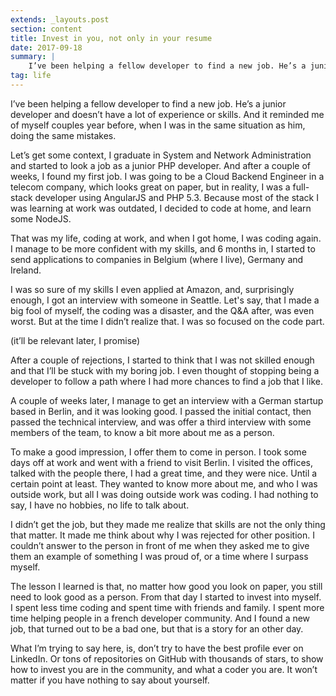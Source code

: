 ```yaml
---
extends: _layouts.post
section: content
title: Invest in you, not only in your resume
date: 2017-09-18
summary: |
    I’ve been helping a fellow developer to find a new job. He’s a junior developer and doesn’t have a lot of experience or skills. And it reminded me of myself couples year before, when I was in the same situation as him, doing the same mistakes.
tag: life
---
```


I’ve been helping a fellow developer to find a new job. He’s a junior developer and doesn’t have a lot of experience or skills. And it reminded me of myself couples year before, when I was in the same situation as him, doing the same mistakes.

Let’s get some context, I graduate in System and Network Administration and started to look a job as a junior PHP developer. And after a couple of weeks, I found my first job. I was going to be a Cloud Backend Engineer in a telecom company, which looks great on paper, but in reality, I was a full-stack developer using AngularJS and PHP 5.3. Because most of the stack I was learning at work was outdated, I decided to code at home, and learn some NodeJS.

That was my life, coding at work, and when I got home, I was coding again. I manage to be more confident with my skills, and 6 months in, I started to send applications to companies in Belgium (where I live), Germany and Ireland.

I was so sure of my skills I even applied at Amazon, and, surprisingly enough, I got an interview with someone in Seattle. Let's say, that I made a big fool of myself, the coding was a disaster, and the Q&A after, was even worst. But at the time I didn’t realize that. I was so focused on the code part.

(it’ll be relevant later, I promise)

After a couple of rejections, I started to think that I was not skilled enough and that I’ll be stuck with my boring job. I even thought of stopping being a developer to follow a path where I had more chances to find a job that I like.

A couple of weeks later, I manage to get an interview with a German startup based in Berlin, and it was looking good. I passed the initial contact, then passed the technical interview, and was offer a third interview with some members of the team, to know a bit more about me as a person.

To make a good impression, I offer them to come in person. I took some days off at work and went with a friend to visit Berlin.
I visited the offices, talked with the people there, I had a great time, and they were nice. Until a certain point at least. They wanted to know more about me, and who I was outside work, but all I was doing outside work was coding. I had nothing to say, I have no hobbies, no life to talk about.

I didn’t get the job, but they made me realize that skills are not the only thing that matter. It made me think about why I was rejected for other position. I couldn’t answer to the person in front of me when they asked me to give them an example of something I was proud of, or a time where I surpass myself.

The lesson I learned is that, no matter how good you look on paper, you still need to look good as a person. From that day I started to invest into myself. I spent less time coding and spent time with friends and family. I spent more time helping people in a french developer community. And I found a new job, that turned out to be a bad one, but that is a story for an other day.

What I’m trying to say here, is, don’t try to have the best profile ever on LinkedIn. Or tons of repositories on GitHub with thousands of stars, to show how to invest you are in the community, and what a coder you are. It won’t matter if you have nothing to say about yourself.
